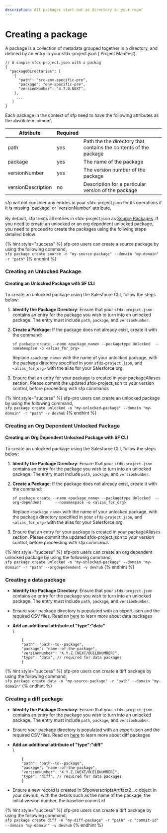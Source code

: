 ```yaml
---
description: All packages start out as directory in your repo!
---
```


# Creating a package

A package is a collection of metadata grouped together in a directory, and defined by an entry in your sfdx-project.json ( Project Manifest). &#x20;

```
// A sample sfdx-project.json with a packag
{
  "packageDirectories": [
    {
      "path": "src-env-specific-pre",
      "package": "env-specific-pre",
      "versionNumber": "4.7.0.NEXT",
    },
     ...
   ]
}
```

Each package in the context of sfp need to have the following attributes as the absolute minimum\


| Attribute          | Required |                                                                  |
| ------------------ | -------- | ---------------------------------------------------------------- |
| path               | yes      | Path the the directory that contains the contents of the package |
| package            | yes      | The name of the package                                          |
| versionNumber      | yes      | The version number of the package                                |
| versionDescription | no       | Description for a particular version of the package              |

sfp will not consider any entries in your sfdx-project.json for its operations if  it is missing 'package' or 'versionNumber' attribute,\
\
By default, sfp treats all entries in sfdx-project.json as [Source Packages](../concepts/supported-package-types/source-packages.md).  If you need to create an unlocked or an org depednent unlocked package, you need to proceed to create  the packages using the follwing steps detailed below

{% hint style="success" %}
sfp-pro users can create a source  package by using the following command,\
`sfp package create source -n "my-source-package" --domain "my-domain" -r "path"`&#x20;
{% endhint %}



### Creating an Unlocked Package

#### Creating an Unlocked Package with SF CLI

To create an unlocked package using the Salesforce CLI, follow the steps below:

1. **Identify the Package Directory**: Ensure that your `sfdx-project.json` contains an entry for the package you wish to turn into an unlocked package. The entry must include `path`, `package`, and `versionNumber`.
2.  **Create a Package**: If the package does not already exist, create it with the command:

    ```
    sf package:create --name <package_name> --packagetype Unlocked  --nonamespace -o <alias_for_org>
    ```

    Replace `<package_name>` with the name of your unlocked package,   with the package directory specified in your `sfdx-project.json`, and `<alias_for_org>` with the alias for your Salesforce org.
3. Ensure that an entry for your package is created in your packageAliases section.  Please commit the updated sfdx-project.json to your version control, before proceeding with sfp commands

{% hint style="success" %}
sfp-pro users can create an unlocked  package by using the following command,\
`sfp package create unlocked -n "my-unlocked-package" --domain "my-domain" -r "path" -v devhub`
{% endhint %}



### Creating an Org Dependent Unlocked Package

#### Creating an Org Dependent Unlocked Package with SF CLI

To create an unlocked package using the Salesforce CLI, follow the steps below:

1. **Identify the Package Directory**: Ensure that your `sfdx-project.json` contains an entry for the package you wish to turn into an unlocked package. The entry must include `path`, `package`, and `versionNumber`.
2.  **Create a Package**: If the package does not already exist, create it with the command:

    ```
    sf package:create --name <package_name> --packagetype Unlocked  --org-dependent      --nonamespace -o <alias_for_org>
    ```

    Replace `<package_name>` with the name of your unlocked package,   with the package directory specified in your `sfdx-project.json`, and `<alias_for_org>` with the alias for your Salesforce org.
3. Ensure that an entry for your package is created in your packageAliases section.  Please commit the updated sfdx-project.json to your version control, before proceeding with sfp commands

{% hint style="success" %}
sfp-pro users can create an org dependent unlocked  package by using the following command,\
`sfp package create unlocked -n "my-unlocked-package" --domain "my-domain" -r "path" --orgdepedendent -v devhub`
{% endhint %}

### Creating a data package

* **Identify the Package Directory**: Ensure that your `sfdx-project.json` contains an entry for the package you wish to turn into an unlocked package. The entry must include `path`, `package`, and `versionNumber`.
* Ensure your package directory is populated with an  export-json and the required CSV files. Read on [here](../concepts/supported-package-types/data-packages.md) to learn more about data packages
*   **Add an additional attribute of  "type":"data"**\
    \


    ```
        {
        "path": "path--to--package",
        "package": "name--of-the-package", 
        "versionNumber": "X.Y.Z.[NEXT/BUILDNUMBER]",
        "type": "data", // required for data packages
        }
    ```

{% hint style="success" %}
sfp-pro users can create a diff package by using the following command,\
`sfp package create data -n "my-source-package" -r "path" --domain "my-domain"`&#x20;
{% endhint %}

### Creating a diff package

* **Identify the Package Directory**: Ensure that your `sfdx-project.json` contains an entry for the package you wish to turn into an unlocked package. The entry must include `path`, `package`, and `versionNumber`.
* Ensure your package directory is populated with an  export-json and the required CSV files. Read on [here](../concepts/supported-package-types/diff-package.md) to learn more about diff packages
*   **Add an additional attribute of  "type":"diff"**\
    \


    ```
        {
        "path": "path--to--package",
        "package": "name--of-the-package", 
        "versionNumber": "X.Y.Z.[NEXT/BUILDNUMBER]",
        "type": "diff", // required for data packages
        }
    ```
* Ensure a new record is created in SfpowerscriptsArtifact2\_\_c object in your devhub, with the details such as the name of the package, the initial version number, the baseline commit id

{% hint style="success" %}
sfp-pro users can create a diff package by using the following command,\
`sfp package create diff -n "my-diff-package" -r "path" -c "commit-id" --domain "my-domain" -v devhub`
{% endhint %}
